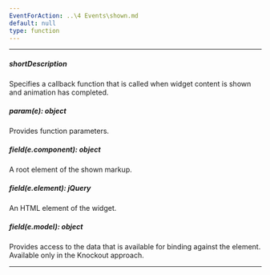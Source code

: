 ```yaml
---
EventForAction: ..\4 Events\shown.md
default: null
type: function
---
```

---
##### shortDescription
Specifies a callback function that is called when widget content is shown and animation has completed.

##### param(e): object
Provides function parameters.

##### field(e.component): object
A root element of the shown markup.

##### field(e.element): jQuery
An HTML element of the widget.

##### field(e.model): object
Provides access to the data that is available for binding against the element. Available only in the Knockout approach.

---
